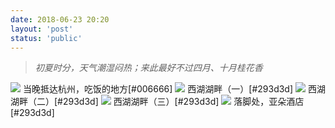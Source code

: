 ```yaml
---
date: 2018-06-23 20:20
layout: 'post'
status: 'public'
---
```

> *初夏时分，天气潮湿闷热；来此最好不过四月、十月桂花香*

![](https://cdn.pixabay.com/photo/2020/09/25/03/00/place-5600368_1280.jpg)
        当晚抵达杭州，吃饭的地方[#006666]
![](https://cdn.pixabay.com/photo/2020/09/25/03/02/place-5600370_1280.jpg)
        西湖湖畔（一）[#293d3d]
![](https://cdn.pixabay.com/photo/2020/09/25/03/00/place-5600367_1280.jpg)
        西湖湖畔（二）[#293d3d]
![](https://cdn.pixabay.com/photo/2020/09/25/03/04/place-5600372_1280.jpg)
        西湖湖畔（三）[#293d3d]
![](https://cdn.pixabay.com/photo/2020/09/25/02/58/architecture-5600365_1280.jpg)
        落脚处，亚朵酒店[#293d3d]